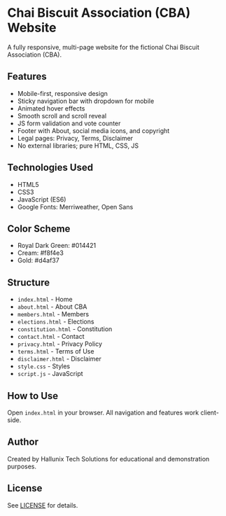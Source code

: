 # Chai Biscuit Association (CBA) Website

A fully responsive, multi-page website for the fictional Chai Biscuit Association (CBA).

## Features
- Mobile-first, responsive design
- Sticky navigation bar with dropdown for mobile
- Animated hover effects
- Smooth scroll and scroll reveal
- JS form validation and vote counter
- Footer with About, social media icons, and copyright
- Legal pages: Privacy, Terms, Disclaimer
- No external libraries; pure HTML, CSS, JS

## Technologies Used
- HTML5
- CSS3
- JavaScript (ES6)
- Google Fonts: Merriweather, Open Sans

## Color Scheme
- Royal Dark Green: #014421
- Cream: #f8f4e3
- Gold: #d4af37

## Structure
- `index.html` - Home
- `about.html` - About CBA
- `members.html` - Members
- `elections.html` - Elections
- `constitution.html` - Constitution
- `contact.html` - Contact
- `privacy.html` - Privacy Policy
- `terms.html` - Terms of Use
- `disclaimer.html` - Disclaimer
- `style.css` - Styles
- `script.js` - JavaScript

## How to Use
Open `index.html` in your browser. All navigation and features work client-side.

## Author
Created by Hallunix Tech Solutions for educational and demonstration purposes.

## License
See [LICENSE](LICENSE) for details.
